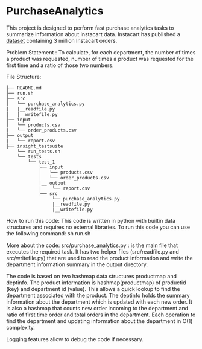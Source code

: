 # PurchaseAnalytics
This project is designed to perform fast purchase analytics tasks to summarize information about instacart data.
Instacart has published a [dataset](https://www.instacart.com/datasets/grocery-shopping-2017) containing 3 million Instacart orders.

Problem Statement :
To calculate, for each department, the number of times a product was requested, number of times a product was requested for the first time and a ratio of those two numbers.

File Structure: 

    ├── README.md
    ├── run.sh
    ├── src
    │   └── purchase_analytics.py
    |   |__readfile.py
    |   |__writefile.py
    ├── input
    │   └── products.csv
    |   └── order_products.csv
    ├── output
    |   └── report.csv
    ├── insight_testsuite
        └── run_tests.sh
        └── tests
            └── test_1
                ├── input
                │   └── products.csv
                │   └── order_products.csv
                |__ output
                |    └── report.csv
                ├── src
                     └── purchase_analytics.py
                     |__readfile.py
                     |__writefile.py
           
 How to run this code:
 This code is written in python with builtin data structures and requires no external libraries.
 To run this code you can use the following command:
 sh run.sh

 
 
 More about the code:
 src/purchase_analytics.py : is the main file that executes the required task. It has two helper files (src/readfile.py and src/writefile.py) that are used to read the product information and write the department information summary in the output directory.

The code is based on two hashmap data structures productmap and deptinfo.
The product information is hashmap(productmap) of productid (key) and department id (value). This allows a quick lookup to find the department associated with the product.
The deptinfo holds the summary information about the department which is updated with each new order. It is also a hashmap that counts new order incoming to the department and ratio of first time order and total orders in the department.
Each operation to find the department and updating information about the department in O(1) complexity. 
 
Logging features allow to debug the code if necessary. 
           
